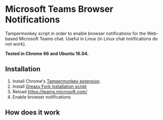 # Microsoft Teams Browser Notifications
Tampermonkey script in order to enable browser notifications for the Web-based Microsoft Teams chat. Useful in Linux (in Linux chat notifications do not work).

**Tested in Chrome 66 and Ubuntu 16.04.**

## Installation

1. Install Chrome's [Tampermonkey extension](https://chrome.google.com/webstore/detail/tampermonkey/dhdgffkkebhmkfjojejmpbldmpobfkfo?hl=es).
2. Install [Greasy Fork installation script](https://greasyfork.org/es/scripts/48399-microsoft-teams-notifications)
3. Reload https://teams.microsoft.com/
4. Enable browser notifications

## How does it work

